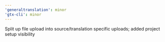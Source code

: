 ```yaml
---
'generaltranslation': minor
'gtx-cli': minor
---
```


Split up file upload into source/translation specific uploads; added project setup visibility
